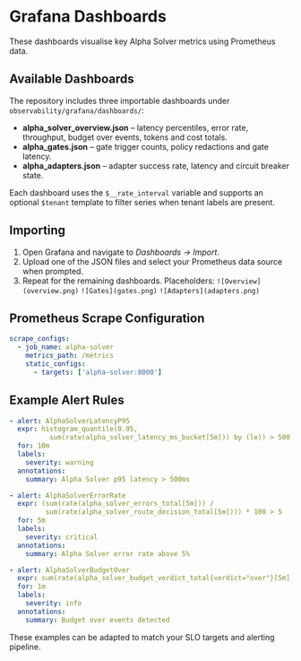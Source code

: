 # Grafana Dashboards

These dashboards visualise key Alpha Solver metrics using Prometheus data.

## Available Dashboards

The repository includes three importable dashboards under
`observability/grafana/dashboards/`:

- **alpha_solver_overview.json** – latency percentiles, error rate,
  throughput, budget over events, tokens and cost totals.
- **alpha_gates.json** – gate trigger counts, policy redactions and
  gate latency.
- **alpha_adapters.json** – adapter success rate, latency and circuit
  breaker state.

Each dashboard uses the `$__rate_interval` variable and supports an
optional `$tenant` template to filter series when tenant labels are
present.

## Importing

1. Open Grafana and navigate to *Dashboards → Import*.
2. Upload one of the JSON files and select your Prometheus data source
   when prompted.
3. Repeat for the remaining dashboards. Placeholders:
   `![Overview](overview.png)` `![Gates](gates.png)` `![Adapters](adapters.png)`

## Prometheus Scrape Configuration

```yaml
scrape_configs:
  - job_name: alpha-solver
    metrics_path: /metrics
    static_configs:
      - targets: ['alpha-solver:8000']
```

## Example Alert Rules

```yaml
- alert: AlphaSolverLatencyP95
  expr: histogram_quantile(0.95,
          sum(rate(alpha_solver_latency_ms_bucket[5m])) by (le)) > 500
  for: 10m
  labels:
    severity: warning
  annotations:
    summary: Alpha Solver p95 latency > 500ms

- alert: AlphaSolverErrorRate
  expr: (sum(rate(alpha_solver_errors_total[5m])) /
         sum(rate(alpha_solver_route_decision_total[5m]))) * 100 > 5
  for: 5m
  labels:
    severity: critical
  annotations:
    summary: Alpha Solver error rate above 5%

- alert: AlphaSolverBudgetOver
  expr: sum(rate(alpha_solver_budget_verdict_total{verdict="over"}[5m])) > 0
  for: 1m
  labels:
    severity: info
  annotations:
    summary: Budget over events detected
```

These examples can be adapted to match your SLO targets and alerting
pipeline.
